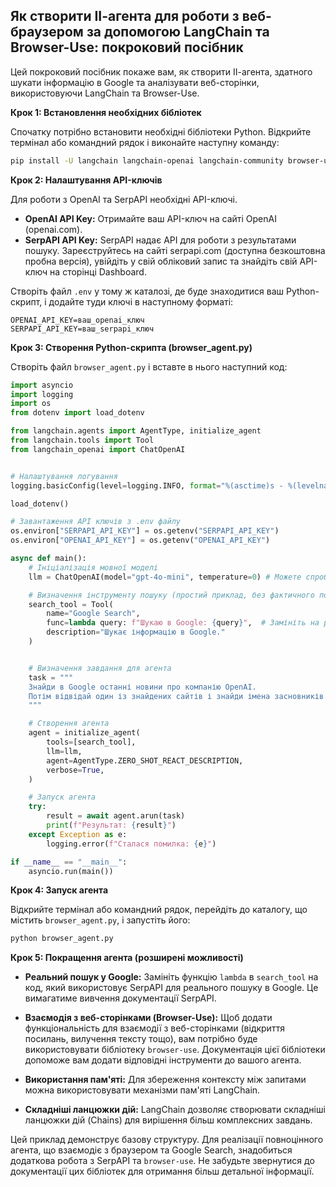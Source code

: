 ## Як створити ІІ-агента для роботи з веб-браузером за допомогою LangChain та Browser-Use: покроковий посібник

Цей покроковий посібник покаже вам, як створити ІІ-агента, здатного шукати інформацію в Google та аналізувати веб-сторінки, використовуючи LangChain та Browser-Use.

**Крок 1: Встановлення необхідних бібліотек**

Спочатку потрібно встановити необхідні бібліотеки Python. Відкрийте термінал або командний рядок і виконайте наступну команду:

```bash
pip install -U langchain langchain-openai langchain-community browser-use python-dotenv serpapi google-search-results numexpr
```

**Крок 2: Налаштування API-ключів**

Для роботи з OpenAI та SerpAPI необхідні API-ключі.

*   **OpenAI API Key:** Отримайте ваш API-ключ на сайті OpenAI (openai.com).
*   **SerpAPI API Key:** SerpAPI надає API для роботи з результатами пошуку. Зареєструйтесь на сайті serpapi.com (доступна безкоштовна пробна версія), увійдіть у свій обліковий запис та знайдіть свій API-ключ на сторінці Dashboard.

Створіть файл `.env` у тому ж каталозі, де буде знаходитися ваш Python-скрипт, і додайте туди ключі в наступному форматі:

```
OPENAI_API_KEY=ваш_openai_ключ
SERPAPI_API_KEY=ваш_serpapi_ключ
```

**Крок 3: Створення Python-скрипта (browser_agent.py)**

Створіть файл `browser_agent.py` і вставте в нього наступний код:

```python
import asyncio
import logging
import os
from dotenv import load_dotenv

from langchain.agents import AgentType, initialize_agent
from langchain.tools import Tool
from langchain_openai import ChatOpenAI


# Налаштування логування
logging.basicConfig(level=logging.INFO, format="%(asctime)s - %(levelname)s - %(message)s")

load_dotenv()

# Завантаження API ключів з .env файлу
os.environ["SERPAPI_API_KEY"] = os.getenv("SERPAPI_API_KEY")
os.environ["OPENAI_API_KEY"] = os.getenv("OPENAI_API_KEY")

async def main():
    # Ініціалізація мовної моделі
    llm = ChatOpenAI(model="gpt-4o-mini", temperature=0) # Можете спробувати інші моделі

    # Визначення інструменту пошуку (простий приклад, без фактичного пошуку в Google)
    search_tool = Tool(
        name="Google Search",
        func=lambda query: f"Шукаю в Google: {query}",  # Замініть на реальний пошук з SerpAPI за потреби
        description="Шукає інформацію в Google."
    )


    # Визначення завдання для агента
    task = """
    Знайди в Google останні новини про компанію OpenAI.
    Потім відвідай один із знайдених сайтів і знайди імена засновників.
    """

    # Створення агента
    agent = initialize_agent(
        tools=[search_tool],
        llm=llm,
        agent=AgentType.ZERO_SHOT_REACT_DESCRIPTION,
        verbose=True,
    )

    # Запуск агента
    try:
        result = await agent.arun(task)
        print(f"Результат: {result}")
    except Exception as e:
        logging.error(f"Сталася помилка: {e}")

if __name__ == "__main__":
    asyncio.run(main())
```

**Крок 4: Запуск агента**

Відкрийте термінал або командний рядок, перейдіть до каталогу, що містить `browser_agent.py`, і запустіть його:

```bash
python browser_agent.py
```

**Крок 5: Покращення агента (розширені можливості)**

*   **Реальний пошук у Google:** Замініть функцію `lambda` в `search_tool` на код, який використовує SerpAPI для реального пошуку в Google. Це вимагатиме вивчення документації SerpAPI.

*   **Взаємодія з веб-сторінками (Browser-Use):** Щоб додати функціональність для взаємодії з веб-сторінками (відкриття посилань, вилучення тексту тощо), вам потрібно буде використовувати бібліотеку `browser-use`. Документація цієї бібліотеки допоможе вам додати відповідні інструменти до вашого агента.

*   **Використання пам'яті:** Для збереження контексту між запитами можна використовувати механізми пам'яті LangChain.

*   **Складніші ланцюжки дій:** LangChain дозволяє створювати складніші ланцюжки дій (Chains) для вирішення більш комплексних завдань.


Цей приклад демонструє базову структуру. Для реалізації повноцінного агента, що взаємодіє з браузером та Google Search, знадобиться додаткова робота з SerpAPI та `browser-use`. Не забудьте звернутися до документації цих бібліотек для отримання більш детальної інформації.

